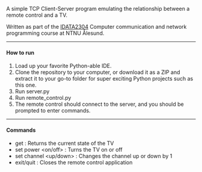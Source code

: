A simple TCP Client-Server program emulating the relationship between a remote control and a TV.

Written as part of the [IDATA2304](https://www.ntnu.edu/studies/courses/IDATA2304) Computer communication and network programming course at NTNU Ålesund.

---

#### How to run

1. Load up your favorite Python-able IDE.
2. Clone the repository to your computer, or download it as a ZIP and extract it to your go-to 
   folder for super exciting Python projects such as this one.
3. Run server.py
4. Run remote_control.py
5. The remote control should connect to the server, and you should be prompted to enter commands.

---

#### Commands
- get : Returns the current state of the TV
- set power <on/off> : Turns the TV on or off
- set channel <up/down> : Changes the channel up or down by 1
- exit/quit : Closes the remote control application
